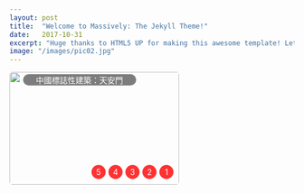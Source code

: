 ```yaml
---
layout: post
title:  "Welcome to Massively: The Jekyll Theme!"
date:   2017-10-31
excerpt: "Huge thanks to HTML5 UP for making this awesome template! Let's see what it can do"
image: "/images/pic02.jpg"
---
```

<!DOCTYPE html>
<html>
 <head>
  <title> 飛天網事--純CSS程式碼實現圖片輪播 </title>
  <meta charset="utf-8" />
  <meta name="description" content="飛天網事，WEB前端開發，純css3程式碼圖片輪播，HTML5+CSS3精彩案例" />
  <meta name="keywords" content="飛天網事，WEB前端開發，HTML5，CSS3，jQuery，" />
	<meta name="author" content="R.tian @eduppp.cn 2015">
	<link rel="shortcut icon"  href="http://eduppp.cn/images/logo4.gif" />
	<link rel="apple-touch-icon" href="http://eduppp.cn/images/logo.gif" />
  <style type="text/css">
		#frame {/*----------圖片輪播相框容器----------*/
			position: absolute; /*--絕對定位，方便子元素的定位*/
			width: 300px;
			height: 200px;
			overflow: hidden;/*--相框作用，只顯示一個圖片---*/
			border-radius:5px;
		}
		#dis {/*--絕對定位方便li圖片簡介的自動分佈定位---*/
			position: absolute;
			left: -50px;
			top: -10px;
			opacity: 0.5;
		}
		#dis li {
			display: inline-block;
			width: 200px;
			height: 20px;
			margin: 0 50px;
			float: left;
			text-align: center;
			color: #fff;
			border-radius: 10px;
			background: #000;
		}
		#photos img {
			float: left;
			width:300px;
			height:200px;
		}
		#photos {/*---設定總的圖片寬度--通過位移來達到輪播效果----*/
			position: absolute;z-index:9px;
			width: calc(300px * 5);/*---修改圖片數量的話需要修改下面的動畫引數*/
		}
		.play{
			animation: ma 20s ease-out infinite alternate;/**/
		}
		@keyframes ma {/*---每圖片切換有兩個階段：位移切換和靜置。中間的效果可以任意定製----*/
			0%,20% {		margin-left: 0px;		}
			25%,40% {		margin-left: -300px;	}
			45%,60% {		margin-left: -600px;	}
			65%,80% {		margin-left: -900px;	}
			85%,100% {		margin-left: -1200px;	}
		}
		.num{
			position:absolute;z-index:10;
			display:inline-block;
			right:10px;top:165px;
			border-radius:100%;
			background:#f00;
			width:25px;height:25px;
			line-height:25px;
			cursor:pointer;
			color:#fff;
			text-align:center;
			opacity:0.8;
		}
		.num:hover{background:#00f;}
		.num:hover,#photos:hover{animation-play-state:paused;}
		.num:nth-child(2){margin-right:30px}
		.num:nth-child(3){margin-right:60px}
		.num:nth-child(4){margin-right:90px}
		.num:nth-child(5){margin-right:120px}
		#a1:hover ~ #photos{animation: ma1 .5s ease-out forwards;}
		#a2:hover ~ #photos{animation: ma2 .5s ease-out forwards;}
		#a3:hover ~ #photos{animation: ma3 .5s ease-out forwards;}
		#a4:hover ~ #photos{animation: ma4 .5s ease-out forwards;}
		#a5:hover ~ #photos {animation: ma5 .5s ease-out forwards;}
		@keyframes ma1 {0%{margin-left:-1200px;}100%{margin-left:-0px;}	}
		@keyframes ma2 {0%{margin-left:-1200px;}100%{margin-left:-300px;}	}
		@keyframes ma3 {100%{margin-left:-600px;}	}
		@keyframes ma4 {100%{margin-left:-900px;}	}
		@keyframes ma5 {100%{margin-left:-1200px;}	}
  </style>
 </head>
 <body>
 <div id="frame" >
		<a id="a1" class="num">1</a>
		<a id="a2" class="num">2</a>
		<a id="a3" class="num">3</a>
		<a id="a4" class="num">4</a>
		<a id="a5" class="num">5</a>
		<div id="photos" class="play">
			  <img src="http://eduppp.cn/images/0/1.jpg" >
			  <img src="http://eduppp.cn/images/0/3.jpg" >
			  <img src="http://eduppp.cn/images/0/4.jpg" >
			  <img src="http://eduppp.cn/images/0/5.jpg" >
			  <img src="http://eduppp.cn/images/0/2.jpg" >
			  <ul id="dis">
				<li>中國標誌性建築：天安門</li>
				<li>中國標誌性建築：東方明珠</li>
				<li>中國標誌性建築：布達拉宮</li>
				<li>中國標誌性建築：長城</li>
				<li>中國標誌性建築：天壇</li>
			  </ul>
		</div>
</div>
</body>
</html>
